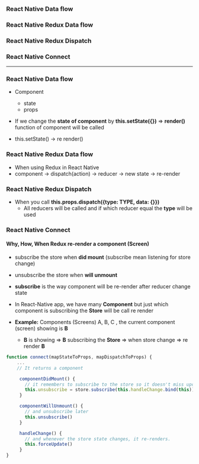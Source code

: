 ### React Native Data flow
### React Native Redux Data flow
### React Native Redux Dispatch
### React Native Connect

----------------------------------------------

### React Native Data flow

* Component
  * state
  * props
  
* If we change the **state of component** by **this.setState({})** => **render()** function of component will be called

* this.setState() -> re render()

### React Native Redux Data flow

* When using Redux in React Native 
* component -> dispatch(action) -> reducer -> new state -> re-render

### React Native Redux Dispatch

* When you call **this.props.dispatch({type: TYPE, data: {}})**
  * All reducers will be called and if which reducer equal the **type** will be used


### React Native Connect 
#### Why, How, When Redux re-render a component (Screen)

  * subscribe the store when **did mount** (subscribe mean listening for store change)
  * unsubscribe the store when **will unmount**
  * **subscribe** is the way component will be re-render after reducer change state
  * In React-Native app, we have many **Component** but just which component is subscribing the **Store** will be call re render
  
  * **Example:** Components (Screens) A, B, C , the current component (screen) showing is **B** 
    * **B** is showing => **B** subscribing the **Store** => when store change => re render **B** 

```js
function connect(mapStateToProps, mapDispatchToProps) {
    ...
    // It returns a component

     componentDidMount() {
       // it remembers to subscribe to the store so it doesn't miss updates
       this.unsubscribe = store.subscribe(this.handleChange.bind(this))
     }

     componentWillUnmount() {
       // and unsubscribe later
       this.unsubscribe()
     }

     handleChange() {
       // and whenever the store state changes, it re-renders.
       this.forceUpdate()
     }
}
```
